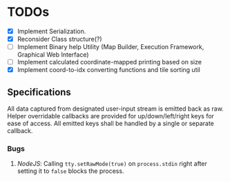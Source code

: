 
# TODOs

- [x] Implement Serialization.
- [x] Reconsider Class structure(?)
- [ ] Implement Binary help Utility (Map Builder, Execution Framework, Graphical Web Interface)
- [ ] Implement calculated coordinate-mapped printing based on size
- [x] Implement coord-to-idx converting functions and tile sorting util

## Specifications

All data captured from designated user-input stream is emitted back as raw.
Helper overridable callbacks are provided for up/down/left/right keys for ease of access.
All emitted keys shall be handled by a single or separate callback.

### Bugs

1) _NodeJS_: Calling `tty.setRawMode(true)` on `process.stdin` right after setting it to `false` blocks the process.
